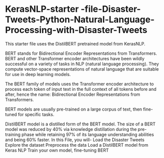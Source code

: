# KerasNLP-starter -file-Disaster-Tweets-Python-Natural-Language-Processing-with-Disaster-Tweets
This starter file uses the DistilBERT pretrained model from KerasNLP.

BERT stands for Bidirectional Encoder Representations from Transformers. BERT and other Transformer encoder architectures have been wildly successful on a variety of tasks in NLP (natural language processing). They compute vector-space representations of natural language that are suitable for use in deep learning models.

The BERT family of models uses the Transformer encoder architecture to process each token of input text in the full context of all tokens before and after, hence the name: Bidirectional Encoder Representations from Transformers.

BERT models are usually pre-trained on a large corpus of text, then fine-tuned for specific tasks.

DistilBERT model is a distilled form of the BERT model. The size of a BERT model was reduced by 40% via knowledge distillation during the pre-training phase while retaining 97% of its language understanding abilities and being 60% faster.
In this File, you will-
 Load the Disaster Tweets
Explore the dataset
Preprocess the data
Load a DistilBERT model from Keras NLP
Train your own model, fine-tuning BERT
